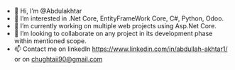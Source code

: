 - 👋 Hi, I’m @Abdulakhtar
- 👀 I’m interested in .Net Core, EntityFrameWork Core, C#, Python, Odoo.
- 🌱 I’m currently working on multiple web projects using Asp.Net Core.
- 💞️ I’m looking to collaborate on any project in its development phase within mentioned scope.
- 📫 Contact me on linkedIn https://www.linkedin.com/in/abdullah-akhtar1/ or on chughtaii90@gmail.com

<!---
Abdulakhtar/Abdulakhtar is a ✨ special ✨ repository because its `README.md` (this file) appears on your GitHub profile.
You can click the Preview link to take a look at your changes.
--->
